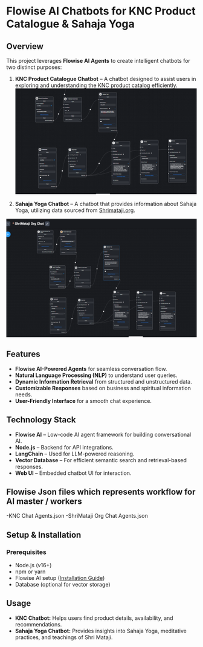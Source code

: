 # Flowise AI Chatbots for KNC Product Catalogue & Sahaja Yoga

## Overview
This project leverages **Flowise AI Agents** to create intelligent chatbots for two distinct purposes:

1. **KNC Product Catalogue Chatbot** – A chatbot designed to assist users in exploring and understanding the KNC product catalog efficiently.
   ![Alt text](knc-flowise.png)
   
3. **Sahaja Yoga Chatbot** – A chatbot that provides information about Sahaja Yoga, utilizing data sourced from [Shrimataji.org](https://www.shrimataji.org).

![Alt text](ShriMatajiOrg-chat.png)
   

## Features
- **Flowise AI-Powered Agents** for seamless conversation flow.
- **Natural Language Processing (NLP)** to understand user queries.
- **Dynamic Information Retrieval** from structured and unstructured data.
- **Customizable Responses** based on business and spiritual information needs.
- **User-Friendly Interface** for a smooth chat experience.

## Technology Stack
- **Flowise AI** – Low-code AI agent framework for building conversational AI.
- **Node.js** – Backend for API integrations.
- **LangChain** – Used for LLM-powered reasoning.
- **Vector Database** – For efficient semantic search and retrieval-based responses.
- **Web UI** – Embedded chatbot UI for interaction.

## Flowise Json files which represents workflow for  AI master / workers
-KNC Chat Agents.json
-ShriMataji Org Chat Agents.json


## Setup & Installation
### Prerequisites
- Node.js (v16+)
- npm or yarn
- Flowise AI setup ([Installation Guide](https://github.com/FlowiseAI/Flowise))
- Database (optional for vector storage)

## Usage
- **KNC Chatbot:** Helps users find product details, availability, and recommendations.
- **Sahaja Yoga Chatbot:** Provides insights into Sahaja Yoga, meditative practices, and teachings of Shri Mataji.



